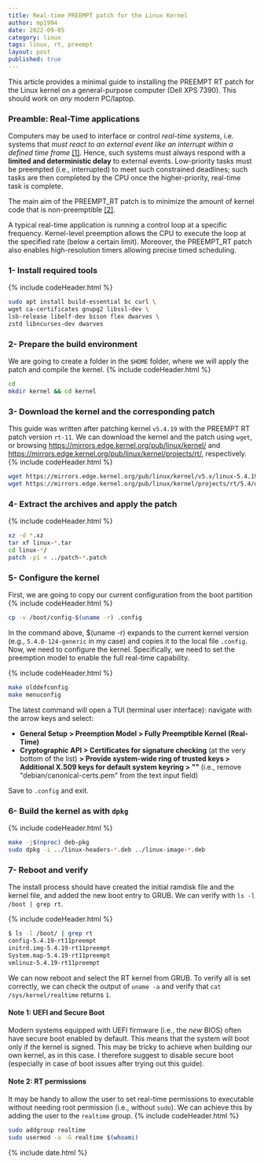 ```yaml
---
title: Real-time PREEMPT patch for the Linux Kernel 
author: mp1994
date: 2022-09-05
category: linux
tags: linux, rt, preempt
layout: post
published: true
---
```


This article provides a minimal guide to installing the PREEMPT RT patch for the Linux kernel on a general-purpose computer (Dell XPS 7390). This should work on *any* modern PC/laptop.

### Preamble: Real-Time applications
Computers may be used to interface or control *real-time systems*, i.e. systems that *must react to an external event like an interrupt within a defined time frame* <a href="https://wiki.linuxfoundation.org/realtime/documentation/start#documentation">[1]</a>.
Hence, such systems must always respond with a **limited and deterministic delay** to external events. Low-priority tasks must be preempted (i.e., interrupted) to meet such constrained deadlines; such tasks are then completed by the CPU once the higher-priority, real-time task is complete.

The main aim of the PREEMPT_RT patch is to minimize the amount of kernel code that is non-preemptible <a href="https://wiki.linuxfoundation.org/realtime/documentation/technical_details/start">[2]</a>.

A typical real-time application is running a control loop at a specific frequency. Kernel-level preemption allows the CPU to execute the loop at the specified rate (below a certain limit). Moreover, the PREEMPT_RT patch also enables high-resolution timers allowing precise timed scheduling.

### 1- Install required tools
{% include codeHeader.html %}
``` bash
sudo apt install build-essential bc curl \
wget ca-certificates gnupg2 libssl-dev \
lsb-release libelf-dev bison flex dwarves \
zstd libncurses-dev dwarves
```

### 2- Prepare the build environment
We are going to create a folder in the `$HOME` folder, where we will apply the patch and compile the kernel.
{% include codeHeader.html %}
``` bash
cd
mkdir kernel && cd kernel
```

### 3- Download the kernel and the corresponding patch
This guide was written after patching kernel `v5.4.19` with the PREEMPT RT patch version `rt-11`. We can download the kernel 
and the patch using `wget`, or browsing https://mirrors.edge.kernel.org/pub/linux/kernel/ and https://mirrors.edge.kernel.org/pub/linux/kernel/projects/rt/, respectively.
{% include codeHeader.html %}
``` bash
wget https://mirrors.edge.kernel.org/pub/linux/kernel/v5.x/linux-5.4.19.tar.xz
wget https://mirrors.edge.kernel.org/pub/linux/kernel/projects/rt/5.4/older/patch-5.4.19-rt11.patch.xz
```

### 4- Extract the archives and apply the patch
{% include codeHeader.html %}
``` bash
xz -d *.xz
tar xf linux-*.tar
cd linux-*/
patch -p1 < ../patch-*.patch
```

### 5- Configure the kernel
First, we are going to copy our current configuration from the boot partition
{% include codeHeader.html %}
``` bash
cp -v /boot/config-$(uname -r) .config
```
In the command above, $(uname -r) expands to the current kernel version (e.g., `5.4.0-124-generic` in my case) and copies it to the local file `.config`.
Now, we need to configure the kernel. Specifically, we need to set the preemption model to enable the full real-time capability.

{% include codeHeader.html %}
``` bash
make olddefconfig
make menuconfig
```

The latest command will open a TUI (terminal user interface): navigate with the arrow keys and select: 

<ul>
<li><b>General Setup > Preemption Model > Fully Preemptible Kernel (Real-Time)</b></li>
<li><b>Cryptographic API > Certificates for signature checking</b> (at the very bottom of the list) <b>> Provide system-wide ring of trusted keys > Additional X.509 keys for default system keyring > "" </b>(i.e., remove "debian/canonical-certs.pem" from the text input field)</li>
</ul>

Save to `.config` and exit.

### 6- Build the kernel as with `dpkg`
{% include codeHeader.html %}
``` bash
make -j$(nproc) deb-pkg
sudo dpkg -i ../linux-headers-*.deb ../linux-image-*.deb
```

### 7- Reboot and verify
The install process should have created the initial ramdisk file and the kernel file, and added the new boot entry to GRUB. We can verify with `ls -l /boot | grep rt`.

{% include codeHeader.html %}
``` bash
$ ls -l /boot/ | grep rt
config-5.4.19-rt11preempt
initrd.img-5.4.19-rt11preempt
System.map-5.4.19-rt11preempt
vmlinuz-5.4.19-rt11preempt
```

We can now reboot and select the RT kernel from GRUB. To verify all is set correctly, we can check the output of `uname -a` and verify that `cat /sys/kernel/realtime` returns `1`.

#### Note 1: UEFI and Secure Boot
Modern systems equipped with UEFI firmware (i.e., the *new* BIOS) often have secure boot enabled by default. This means that the system will boot only if the kernel is signed. This may be tricky to achieve when building our own kernel, as in this case. I therefore suggest to disable secure boot (especially in case of boot issues after trying out this guide).

#### Note 2: RT permissions
It may be handy to allow the user to set real-time permissions to executable without needing root permission (i.e., without `sudo`). We can 
achieve this by adding the user to the `realtime` group.
{% include codeHeader.html %}
``` bash
sudo addgroup realtime
sudo usermod -a -G realtime $(whoami)
```

{% include date.html %}